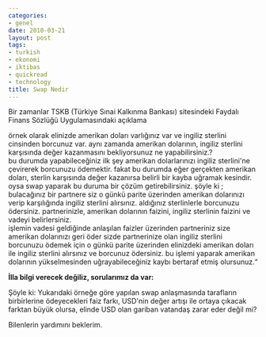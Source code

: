 ```yaml
---
categories:
- genel
date: 2010-03-21
layout: post
tags:
- turkish
- ekonomi
- iktibas
- quickread
- technology
title: Swap Nedir
---
```


Bir zamanlar TSKB (Türkiye Sınai Kalkınma Bankası) sitesindeki Faydalı Finans Sözlüğü Uygulamasındaki açıklama  
  
örnek olarak elinizde amerikan doları varlığınız var ve ingiliz sterlini cinsinden borcunuz var. aynı zamanda amerikan dolarının, ingiliz sterlini karşısında değer kazanmasını bekliyorsunuz ne yapabilirsiniz.?  
bu durumda yapabileceğiniz ilk şey amerikan dolarlarınızı ingiliz sterlini'ne çevirerek borcunuzu ödemektir. fakat bu durumda eğer gerçekten amerikan doları, sterlin karşısında değer kazanırsa belirli bir kayba uğramak kesindir. oysa swap yaparak bu duruma bir çözüm getirebilirsiniz. şöyle ki ; bulacağınız bir partnere siz o günkü parite üzerinden amerikan dolarınızı verip karşılığında ingiliz sterlini alırsınız. aldığınız sterlinlerle borcunuzu ödersiniz. partnerinizle, amerikan dolarının faizini, ingiliz sterlinin faizini ve vadeyi belirlersiniz.  
işlemin vadesi geldiğinde anlaşılan faizler üzerinden partneriniz size amerikan dolarınızı geri öder sizde partnerinize olan ingiliz sterlini borcunuzu ödemek için o günkü parite üzerinden elinizdeki amerikan doları ile ingiliz sterlini alırsınız ve borcunuz ödersiniz. bu işlemi yaparak amerikan dolarının yükselmesinden uğrayabileceğiniz kaybı bertaraf etmiş olursunuz.“  
  
**İlla bilgi verecek değiliz, sorularımız da var:**  
  
Şöyle ki: Yukarıdaki örneğe göre yapılan swap anlaşmasında tarafların birbirlerine ödeyecekleri faiz farkı, USD'nin değer artışı ile ortaya çıkacak farktan büyük olursa, elinde USD olan gariban vatandaş zarar eder değil mi?  
  
Bilenlerin yardımını beklerim.
